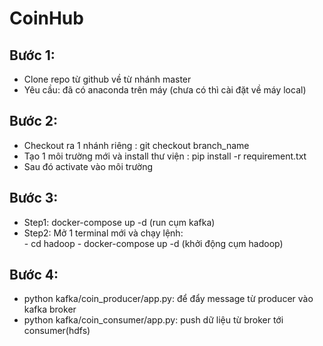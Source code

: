 # CoinHub

## Bước 1:
- Clone repo từ github về từ nhánh master
- Yêu cầu: đã có anaconda trên máy (chưa có thì cài đặt về máy local)
## Bước 2:
- Checkout ra 1 nhánh riêng : git checkout branch_name
- Tạo 1 môi trường mới và install thư viện : pip install -r requirement.txt
- Sau đó activate vào môi trường 
## Bước 3:
- Step1: docker-compose up -d  (run cụm kafka)
- Step2: Mở 1 terminal mới và chạy lệnh:  
        - cd hadoop 
        - docker-compose up -d (khởi động cụm hadoop)
## Bước 4:
- python kafka/coin_producer/app.py: để đẩy message từ producer vào kafka broker
- python kafka/coin_consumer/app.py: push dữ liệu từ broker tới consumer(hdfs)
